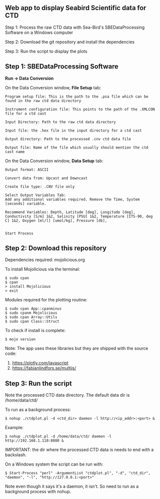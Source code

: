Web app to display Seabird Scientific data for CTD
-----------------------------------------------------

Step 1: Process the raw CTD data with Sea-Bird's SBEDataProcessing Software on a Windows computer

Step 2: Download the git repository and install the dependencies

Step 3: Run the script to display the plots

Step 1: SBEDataProcessing Software
-----------------------------------------------------
**Run -> Data Conversion**

On the Data Conversion window, **File Setup** tab: 
```
Program setup file: This is the path to the .psa file which can be found in the raw ctd data directory

Instrument configuration file: This points to the path of the .XMLCON file for a ctd cast

Input Directory: Path to the raw ctd data directory

Input file: the .hex file in the input directory for a ctd cast

Output directory: Path to the processed .cnv ctd data file

Output file: Name of the file which usually should mention the ctd cast name
```


On the Data Conversion window, **Data Setup** tab:
```
Output format: ASCII

Convert data from: Upcast and Downcast

Create file type: .CNV file only

Select Output Variables Tab:
Add any additional variables required. Remove the Time, System [seconds] variable.

Recommend Variables: Depth, Latitude [deg], Longitude [deg], Conductivity [S/m] 1&2, Salinity [PSU] 1&2, Temperature [ITS-90, deg C] 1&2, Oxygen [ml/l] [umol/kg], Pressure [db], 


Start Process
```

Step 2: Download this repository
-----------------------------------------------------

Dependencies required: mojolicious.org

To install Mojolicious via the terminal:

```
$ sudo cpan
$ cpan
> install Mojolicious
> exit
```

Modules required for the plotting routine:

```
$ sudo cpan App::cpanminus 
$ sudo cpanm Mojolicious
$ sudo cpan Array::Utils
$ sudo cpan Class::Struct
```

To check if install is complete:

```
$ mojo version
```

Note: The app uses these libraries but they are shipped with the source code:
1. https://plotly.com/javascript 
2. https://fabianlindfors.se/multijs/

Step 3: Run the script
-----------------------------------------------------
Note the processed CTD data directory. The default data dir is /home/data/ctd/

To run as a background process:
```
$ nohup ./ctdplot.pl -d <ctd_dir> daemon -l http://<ip_addr>:<port> &
```

Example:
```
$ nohup ./ctdplot.pl -d /home/data/ctd/ daemon -l http://192.168.1.110:8080 &
```
IMPORTANT: the dir where the processed CTD data is needs to end with a backslash.

On a Windows system the script can be run with:
```
$ Start-Process "perl" -ArgumentList "ctdplot.pl", "-d", "ctd_dir", "daemon", "-l", "http://127.0.0.1:<port>"
```

Note even though it says it's a daemon, it isn't. 
So need to run as a background process with nohup.




